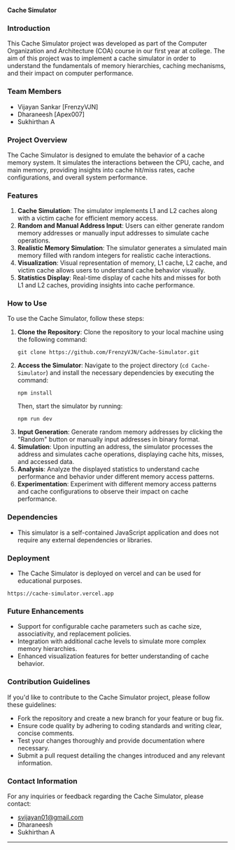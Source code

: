 **Cache Simulator**

### Introduction
This Cache Simulator project was developed as part of the Computer Organization and Architecture (COA) course in our first year at college. The aim of this project was to implement a cache simulator in order to understand the fundamentals of memory hierarchies, caching mechanisms, and their impact on computer performance.

### Team Members
- Vijayan Sankar [FrenzyVJN]
- Dharaneesh [Apex007]
- Sukhirthan A

### Project Overview
The Cache Simulator is designed to emulate the behavior of a cache memory system. It simulates the interactions between the CPU, cache, and main memory, providing insights into cache hit/miss rates, cache configurations, and overall system performance.

### Features
1. **Cache Simulation**: The simulator implements L1 and L2 caches along with a victim cache for efficient memory access.
2. **Random and Manual Address Input**: Users can either generate random memory addresses or manually input addresses to simulate cache operations.
3. **Realistic Memory Simulation**: The simulator generates a simulated main memory filled with random integers for realistic cache interactions.
4. **Visualization**: Visual representation of memory, L1 cache, L2 cache, and victim cache allows users to understand cache behavior visually.
5. **Statistics Display**: Real-time display of cache hits and misses for both L1 and L2 caches, providing insights into cache performance.

### How to Use
To use the Cache Simulator, follow these steps:
1. **Clone the Repository**: Clone the repository to your local machine using the following command:
   ```
   git clone https://github.com/FrenzyVJN/Cache-Simulator.git
   ```
2. **Access the Simulator**: Navigate to the project directory (```cd Cache-Simulator```) and install the necessary dependencies by executing the command:
   ```
   npm install
   ```
   Then, start the simulator by running:
   ```
   npm run dev
   ```
3. **Input Generation**: Generate random memory addresses by clicking the "Random" button or manually input addresses in binary format.
4. **Simulation**: Upon inputting an address, the simulator processes the address and simulates cache operations, displaying cache hits, misses, and accessed data.
5. **Analysis**: Analyze the displayed statistics to understand cache performance and behavior under different memory access patterns.
6. **Experimentation**: Experiment with different memory access patterns and cache configurations to observe their impact on cache performance.

### Dependencies
- This simulator is a self-contained JavaScript application and does not require any external dependencies or libraries.

### Deployment
- The Cache Simulator is deployed on vercel and can be used for educational purposes.
```
https://cache-simulator.vercel.app
```
### Future Enhancements
- Support for configurable cache parameters such as cache size, associativity, and replacement policies.
- Integration with additional cache levels to simulate more complex memory hierarchies.
- Enhanced visualization features for better understanding of cache behavior.

### Contribution Guidelines
If you'd like to contribute to the Cache Simulator project, please follow these guidelines:
- Fork the repository and create a new branch for your feature or bug fix.
- Ensure code quality by adhering to coding standards and writing clear, concise comments.
- Test your changes thoroughly and provide documentation where necessary.
- Submit a pull request detailing the changes introduced and any relevant information.

### Contact Information
For any inquiries or feedback regarding the Cache Simulator, please contact:
- svijayan01@gmail.com
- Dharaneesh
- Sukhirthan A

--- 
